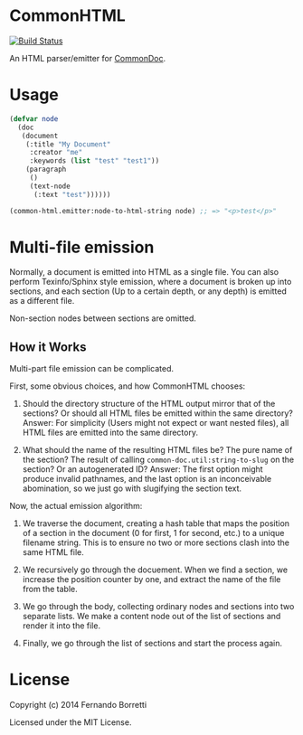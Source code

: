 # CommonHTML

[![Build Status](https://travis-ci.org/CommonDoc/common-html.svg)](https://travis-ci.org/CommonDoc/common-html)

An HTML parser/emitter for [CommonDoc](https://github.com/CommonDoc/common-doc).

# Usage

```lisp
(defvar node
  (doc
   (document
    (:title "My Document"
     :creator "me"
     :keywords (list "test" "test1"))
    (paragraph
     ()
     (text-node
      (:text "test"))))))

(common-html.emitter:node-to-html-string node) ;; => "<p>test</p>"
```

# Multi-file emission

Normally, a document is emitted into HTML as a single file. You can also perform
Texinfo/Sphinx style emission, where a document is broken up into sections, and
each section (Up to a certain depth, or any depth) is emitted as a different
file.

Non-section nodes between sections are omitted.

## How it Works

Multi-part file emission can be complicated.

First, some obvious choices, and how CommonHTML chooses:

1. Should the directory structure of the HTML output mirror that of the
   sections? Or should all HTML files be emitted within the same directory?
   Answer: For simplicity (Users might not expect or want nested files), all
   HTML files are emitted into the same directory.

2. What should the name of the resulting HTML files be? The pure name of the
   section? The result of calling `common-doc.util:string-to-slug` on the
   section? Or an autogenerated ID? Answer: The first option might produce
   invalid pathnames, and the last option is an inconceivable abomination, so we
   just go with slugifying the section text.

Now, the actual emission algorithm:

1. We traverse the document, creating a hash table that maps the position of a
   section in the document (0 for first, 1 for second, etc.) to a unique
   filename string. This is to ensure no two or more sections clash into the
   same HTML file.

2. We recursively go through the docuement. When we find a section, we increase
   the position counter by one, and extract the name of the file from the table.

3. We go through the body, collecting ordinary nodes and sections into two
   separate lists. We make a content node out of the list of sections and render
   it into the file.

4. Finally, we go through the list of sections and start the process again.

# License

Copyright (c) 2014 Fernando Borretti

Licensed under the MIT License.
